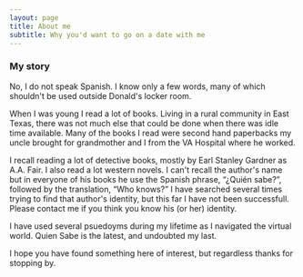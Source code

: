 ```yaml
---
layout: page
title: About me
subtitle: Why you'd want to go on a date with me
---
```


### My story

No, I do not speak Spanish. I know only a few words, many of which
shouldn't be used outside Donald's locker room.

When I was young I read a lot of books. Living in a rural community in
East Texas, there was not much else that could be done when there was idle time available.
Many of the books I read were second hand paperbacks my uncle brought for grandmother and I
from the VA Hospital where he worked.

I recall reading a lot of detective books, mostly by Earl Stanley Gardner as A.A. Fair.
I also read a lot western novels. I can't recall the author's name but in everyone of his
books he use the Spanish phrase, &ldquo;&iquest;Quién sabe?&rdquo;, followed by the translation,
&ldquo;Who knows?&rdquo; I have searched several times
trying to find that author's identity, but this far I have not been successfull.
Please contact me if you think you know his (or her) identity.

I have used several psuedoyms during my lifetime as I navigated the virtual world.
Quien Sabe is the latest, and undoubted my last.

I hope you have found something here of interest, but regardless thanks for stopping by.
